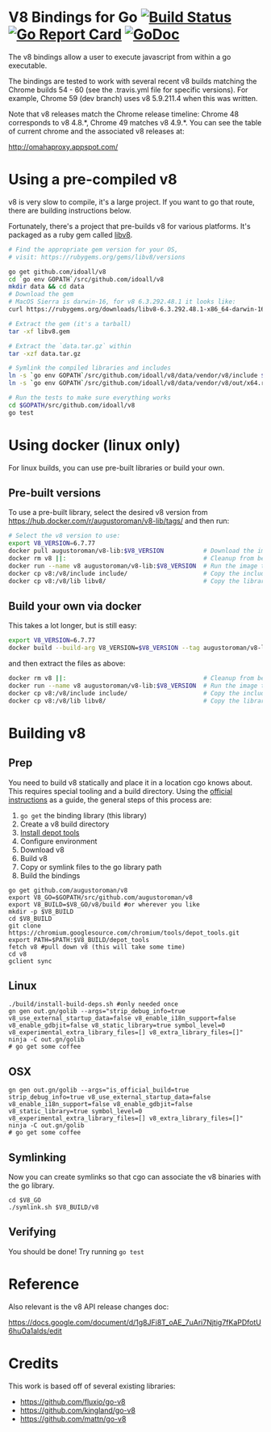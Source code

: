 # V8 Bindings for Go [![Build Status](https://travis-ci.org/augustoroman/v8.svg?branch=master)](https://travis-ci.org/augustoroman/v8) [![Go Report Card](https://goreportcard.com/badge/github.com/augustoroman/v8)](https://goreportcard.com/report/github.com/augustoroman/v8) [![GoDoc](https://godoc.org/github.com/augustoroman/v8?status.svg)](https://godoc.org/github.com/augustoroman/v8)

The v8 bindings allow a user to execute javascript from within a go executable.

The bindings are tested to work with several recent v8 builds matching the
Chrome builds 54 - 60 (see the .travis.yml file for specific versions). For
example, Chrome 59 (dev branch) uses v8 5.9.211.4 when this was written.

Note that v8 releases match the Chrome release timeline:
Chrome 48 corresponds to v8 4.8.\*, Chrome 49 matches v8 4.9.\*. You can see
the table of current chrome and the associated v8 releases at:

http://omahaproxy.appspot.com/

# Using a pre-compiled v8

v8 is very slow to compile, it's a large project. If you want to go that route, there are building instructions below.

Fortunately, there's a project that pre-builds v8 for various platforms. It's packaged as a ruby gem called [libv8](https://rubygems.org/gems/libv8).

```bash
# Find the appropriate gem version for your OS,
# visit: https://rubygems.org/gems/libv8/versions

go get github.com/idoall/v8
cd `go env GOPATH`/src/github.com/idoall/v8
mkdir data && cd data
# Download the gem
# MacOS Sierra is darwin-16, for v8 6.3.292.48.1 it looks like:
curl https://rubygems.org/downloads/libv8-6.3.292.48.1-x86_64-darwin-16.gem > libv8.gem

# Extract the gem (it's a tarball)
tar -xf libv8.gem

# Extract the `data.tar.gz` within
tar -xzf data.tar.gz

# Symlink the compiled libraries and includes
ln -s `go env GOPATH`/src/github.com/idoall/v8/data/vendor/v8/include $GOPATH/src/github.com/idoall/v8/include
ln -s `go env GOPATH`/src/github.com/idoall/v8/data/vendor/v8/out/x64.release $GOPATH/src/github.com/idoall/v8/libv8

# Run the tests to make sure everything works
cd $GOPATH/src/github.com/idoall/v8
go test
```

# Using docker (linux only)

For linux builds, you can use pre-built libraries or build your own.

## Pre-built versions

To use a pre-built library, select the desired v8 version from https://hub.docker.com/r/augustoroman/v8-lib/tags/ and then run:

```bash
# Select the v8 version to use:
export V8_VERSION=6.7.77
docker pull augustoroman/v8-lib:$V8_VERSION           # Download the image, updating if necessary.
docker rm v8 ||:                                      # Cleanup from before if necessary.
docker run --name v8 augustoroman/v8-lib:$V8_VERSION  # Run the image to provide access to the files.
docker cp v8:/v8/include include/                     # Copy the include files.
docker cp v8:/v8/lib libv8/                           # Copy the library fiels.
```

## Build your own via docker

This takes a lot longer, but is still easy:

```bash
export V8_VERSION=6.7.77
docker build --build-arg V8_VERSION=$V8_VERSION --tag augustoroman/v8-lib:$V8_VERSION docker-v8-lib/
```

and then extract the files as above:

```bash
docker rm v8 ||:                                      # Cleanup from before if necessary.
docker run --name v8 augustoroman/v8-lib:$V8_VERSION  # Run the image to provide access to the files.
docker cp v8:/v8/include include/                     # Copy the include files.
docker cp v8:/v8/lib libv8/                           # Copy the library fiels.
```

# Building v8

## Prep

You need to build v8 statically and place it in a location cgo knows about. This requires special tooling and a build directory. Using the [official instructions](https://github.com/v8/v8/wiki/Building-from-Source) as a guide, the general steps of this process are:

1.  `go get` the binding library (this library)
1.  Create a v8 build directory
1.  [Install depot tools](http://commondatastorage.googleapis.com/chrome-infra-docs/flat/depot_tools/docs/html/depot_tools_tutorial.html#_setting_up)
1.  Configure environment
1.  Download v8
1.  Build v8
1.  Copy or symlink files to the go library path
1.  Build the bindings

```
go get github.com/augustoroman/v8
export V8_GO=$GOPATH/src/github.com/augustoroman/v8
export V8_BUILD=$V8_GO/v8/build #or wherever you like
mkdir -p $V8_BUILD
cd $V8_BUILD
git clone https://chromium.googlesource.com/chromium/tools/depot_tools.git
export PATH=$PATH:$V8_BUILD/depot_tools
fetch v8 #pull down v8 (this will take some time)
cd v8
gclient sync
```

## Linux

```
./build/install-build-deps.sh #only needed once
gn gen out.gn/golib --args="strip_debug_info=true v8_use_external_startup_data=false v8_enable_i18n_support=false v8_enable_gdbjit=false v8_static_library=true symbol_level=0 v8_experimental_extra_library_files=[] v8_extra_library_files=[]"
ninja -C out.gn/golib
# go get some coffee
```

## OSX

```
gn gen out.gn/golib --args="is_official_build=true strip_debug_info=true v8_use_external_startup_data=false v8_enable_i18n_support=false v8_enable_gdbjit=false v8_static_library=true symbol_level=0 v8_experimental_extra_library_files=[] v8_extra_library_files=[]"
ninja -C out.gn/golib
# go get some coffee
```

## Symlinking

Now you can create symlinks so that cgo can associate the v8 binaries with the go library.

```
cd $V8_GO
./symlink.sh $V8_BUILD/v8
```

## Verifying

You should be done! Try running `go test`

# Reference

Also relevant is the v8 API release changes doc:

https://docs.google.com/document/d/1g8JFi8T_oAE_7uAri7Njtig7fKaPDfotU6huOa1alds/edit

# Credits

This work is based off of several existing libraries:

* https://github.com/fluxio/go-v8
* https://github.com/kingland/go-v8
* https://github.com/mattn/go-v8

